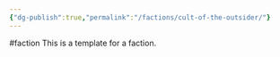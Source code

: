 ```yaml
---
{"dg-publish":true,"permalink":"/factions/cult-of-the-outsider/"}
---
```


#faction 
This is a template for a faction.